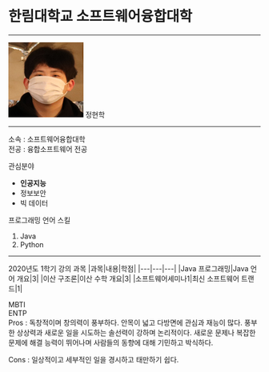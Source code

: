 # 한림대학교 소프트웨어융합대학
---
<img src=정현학.jpg height=150 width=150>
정현학

---

소속 : 소프트웨어융합대학   
전공 : 융합소프트웨어 전공

관심분야   
* **인공지능**
* 정보보안
* 빅 데이터

프로그래밍 언어 스킬   
1. Java
2. Python

------

2020년도 1학기 강의 과목
|과목|내용|학점|
|---|---|---|
|Java 프로그래밍|Java 언어 개요|3|
|이산 구조론|이산 수학 개요|3|
|소프트웨어세미나1|최신 소프트웨어 트랜드|1|

MBTI   
ENTP   
Pros : 독창적이며 창의력이 풍부하다. 안목이 넓고 다방면에 관심과 재능이 많다. 풍부한 상상력과 새로운 일을 시도하는 솔선력이 강하며 논리적이다. 새로운 문제나 복잡한 문제에 해결 능력이 뛰어나며 사람들의 동향에 대해 기민하고 박식하다.   

Cons :  일상적이고 세부적인 일을 경시하고 태만하기 쉽다.


 
 
